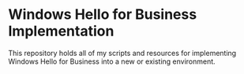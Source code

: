 # Windows Hello for Business Implementation
This repository holds all of my scripts and resources for implementing Windows Hello for Business into a new or existing environment.
